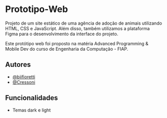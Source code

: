 # Prototipo-Web

Projeto de um site estático de uma agência de adoção de animais utilizando HTML, CSS e JavaScript. Além disso, também utilizamos a plataforma Figma para o desenvolvimento da interface do projeto.

Este protótipo web foi proposto na matéria Advanced Programming & Mobile Dev do curso de Engenharia da Computação - FIAP.


## Autores

- [@biifioretti](https://github.com/biifioretti)
- [@Cressoni](https://github.com/Cressoni)


## Funcionalidades

- Temas dark e light
